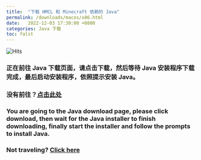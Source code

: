 ```yaml
---
title:  "下载 HMCL 和 Minecraft 依赖的 Java"
permalink: /downloads/macos/x86.html
date:   2022-12-03 17:30:00 +0800
categories: Java 下载
toc: falst
---
```


![Hits](https://hits.seeyoufarm.com/api/count/incr/badge.svg?url=https%3A%2F%2Fdocs.hmcl.net%2Fdownloads%2Fmacos%2Fx86.html&count_bg=%233E4245&title_bg=%233E4245&icon=&icon_color=%23E7E7E7&title=%F0%9F%91%80&edge_flat=false)

### 正在前往 Java 下载页面，请点击下载，然后等待 Java 安装程序下载完成，最后启动安装程序，依照提示安装 Java。

### 没有前往？[点击此处](https://www.java.com/zh-CN/download)

### You are going to the Java download page, please click download, then wait for the Java installer to finish downloading, finally start the installer and follow the prompts to install Java.

### Not traveling? [Click here](https://www.java.com/download)


<script>
    window.location.href = "https://www.java.com/download";
</script>

